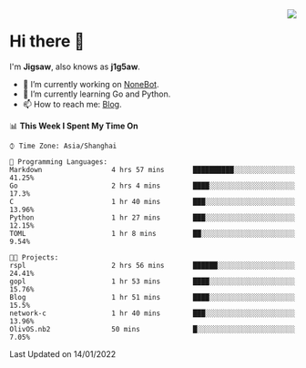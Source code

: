 <a href="#">
  <img align="right" src="https://github-readme-stats.vercel.app/api?username=j1g5awi&count_private=true&show_icons=true&title_color=80070B&text_color=B3B3B3&bg_color=212121&icon_color=80070B" />
</a>

# Hi there 👋

I'm **Jigsaw**, also knows as **j1g5aw**.

- 🔭 I’m currently working on [NoneBot](https://github.com/nonebot).
- 🌱 I’m currently learning Go and Python.
- 📫 How to reach me: [Blog](https://blog.maddestroyer.xyz/).

<!--START_SECTION:waka-->
📊 **This Week I Spent My Time On** 

```text
⌚︎ Time Zone: Asia/Shanghai

💬 Programming Languages: 
Markdown                 4 hrs 57 mins       ██████████░░░░░░░░░░░░░░░   41.25% 
Go                       2 hrs 4 mins        ████░░░░░░░░░░░░░░░░░░░░░   17.3% 
C                        1 hr 40 mins        ███░░░░░░░░░░░░░░░░░░░░░░   13.96% 
Python                   1 hr 27 mins        ███░░░░░░░░░░░░░░░░░░░░░░   12.15% 
TOML                     1 hr 8 mins         ██░░░░░░░░░░░░░░░░░░░░░░░   9.54%

🐱‍💻 Projects: 
rspl                     2 hrs 56 mins       ██████░░░░░░░░░░░░░░░░░░░   24.41% 
gopl                     1 hr 53 mins        ████░░░░░░░░░░░░░░░░░░░░░   15.76% 
Blog                     1 hr 51 mins        ████░░░░░░░░░░░░░░░░░░░░░   15.5% 
network-c                1 hr 40 mins        ███░░░░░░░░░░░░░░░░░░░░░░   13.96% 
OlivOS.nb2               50 mins             █░░░░░░░░░░░░░░░░░░░░░░░░   7.05%

```


 Last Updated on 14/01/2022
<!--END_SECTION:waka-->
